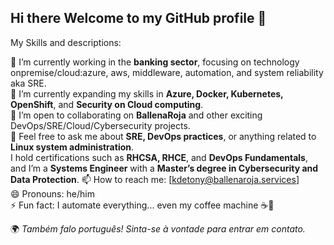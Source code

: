 ## Hi there   Welcome to my GitHub profile 👋

My Skills and descriptions:

🔭 I’m currently working in the **banking sector**, focusing on technology onpremise/cloud:azure, aws, middleware, automation, and system reliability aka SRE.  
🌱 I’m currently expanding my skills in **Azure, Docker, Kubernetes, OpenShift**, and **Security on Cloud computing**.  
👯 I’m open to collaborating on **BallenaRoja** and other exciting DevOps/SRE/Cloud/Cybersecurity projects.  
💬 Feel free to ask me about **SRE, DevOps practices**, or anything related to **Linux system administration**.  
   I hold certifications such as **RHCSA, RHCE**, and **DevOps Fundamentals**,  and I’m a **Systems Engineer** with a **Master’s degree in Cybersecurity and Data Protection**.
📫 How to reach me: [kdetony@ballenaroja.services]  
😄 Pronouns: he/him  
⚡ Fun fact: I automate everything... even my coffee machine ☕🤖

🌍 _Também falo português! Sinta-se à vontade para entrar em contato._
